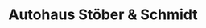 ---
title: "Autohaus Stöber & Schmidt"
url: /bad-sooden-allendorf/autohaus-stoeber-und-schmidt/
shop: Autohaus
---
